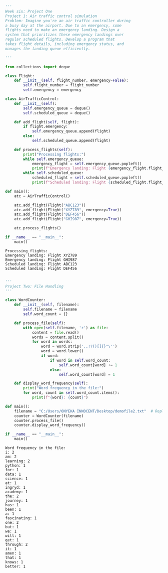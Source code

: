 ```python
'''
Week six: Project One
Project 1: Air traffic control simulation 
Problem: Imagine you're an air traffic controller during 
a busy day at the airport. Due to an emergency, some 
flights need to make an emergency landing. Design a 
system that prioritizes these emergency landings over 
regular scheduled flights. Develop a program that 
takes flight details, including emergency status, and 
manages the landing queue efficiently. 

'''
```


```python
from collections import deque

class Flight:
    def __init__(self, flight_number, emergency=False):
        self.flight_number = flight_number
        self.emergency = emergency

class AirTrafficControl:
    def __init__(self):
        self.emergency_queue = deque()
        self.scheduled_queue = deque()

    def add_flight(self, flight):
        if flight.emergency:
            self.emergency_queue.append(flight)
        else:
            self.scheduled_queue.append(flight)

    def process_flights(self):
        print("Processing flights:")
        while self.emergency_queue:
            emergency_flight = self.emergency_queue.popleft()
            print(f"Emergency landing: Flight {emergency_flight.flight_number}")
        while self.scheduled_queue:
            scheduled_flight = self.scheduled_queue.popleft()
            print(f"Scheduled landing: Flight {scheduled_flight.flight_number}")

def main():
    atc = AirTrafficControl()

    atc.add_flight(Flight("ABC123"))
    atc.add_flight(Flight("XYZ789", emergency=True))
    atc.add_flight(Flight("DEF456"))
    atc.add_flight(Flight("GHI987", emergency=True))

    atc.process_flights()

if __name__ == "__main__":
    main()
```

    Processing flights:
    Emergency landing: Flight XYZ789
    Emergency landing: Flight GHI987
    Scheduled landing: Flight ABC123
    Scheduled landing: Flight DEF456
    


```python

```


```python
'''
Project Two: File Handling
'''

class WordCounter:
    def __init__(self, filename):
        self.filename = filename
        self.word_count = {}

    def process_file(self):
        with open(self.filename, 'r') as file:
            content = file.read()
            words = content.split()
            for word in words:
                word = word.strip('.,!?()[]{}"\'')
                word = word.lower()
                if word:
                    if word in self.word_count:
                        self.word_count[word] += 1
                    else:
                        self.word_count[word] = 1

    def display_word_frequency(self):
        print("Word frequency in the file:")
        for word, count in self.word_count.items():
            print(f"{word}: {count}")

def main():
    filename = "C:/Users/ONYEKA INNOCENT/Desktop/demofile2.txt"  # Replace with the actual filename
    counter = WordCounter(filename)
    counter.process_file()
    counter.display_word_frequency()

if __name__ == "__main__":
    main()
```

    Word frequency in the file:
    i: 2
    am: 2
    learning: 2
    python: 1
    for: 1
    data: 1
    science: 1
    at: 1
    ingryd: 1
    academy: 1
    the: 2
    journey: 1
    has: 1
    been: 1
    a: 1
    fascinating: 1
    one: 2
    but: 1
    we: 1
    will: 1
    get: 1
    through: 2
    it: 1
    amen: 1
    that: 1
    knows: 1
    better: 1
    


```python

```


```python

```
